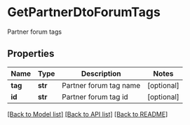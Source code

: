 # GetPartnerDtoForumTags
Partner forum tags
## Properties
Name | Type | Description | Notes
------------ | ------------- | ------------- | -------------
**tag** | **str** | Partner forum tag name | [optional] 
**id** | **str** | Partner forum tag id | [optional] 

[[Back to Model list]](../README.md#documentation-for-models) [[Back to API list]](../README.md#documentation-for-api-endpoints) [[Back to README]](../README.md)


